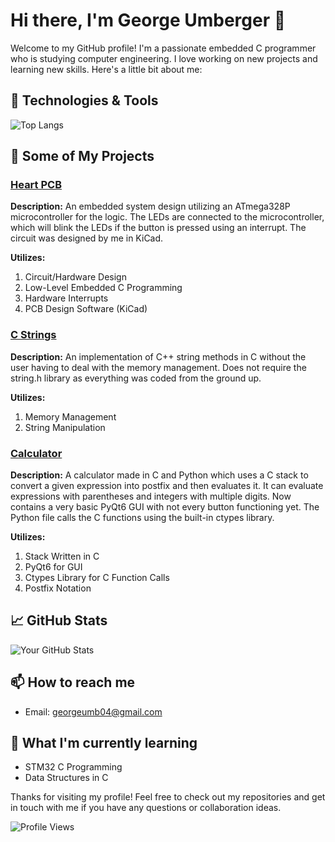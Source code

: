 # Hi there, I'm George Umberger 👋

Welcome to my GitHub profile! I'm a passionate embedded C programmer who is studying computer engineering. I love working on new projects and learning new skills. Here's a little bit about me:

## 🔧 Technologies & Tools

![Top Langs](https://github-readme-stats.vercel.app/api/top-langs/?username=GeorgeU04&layout=compact&theme=radical)

## 🚀 Some of My Projects

### [Heart PCB](https://github.com/GeorgeU04/Heart-PCB)
**Description:** An embedded system design utilizing an ATmega328P microcontroller for the logic. The LEDs are connected to the microcontroller, which will blink the LEDs if the button is pressed using an interrupt. The circuit was designed by me in KiCad.

**Utilizes:**
1. Circuit/Hardware Design
2. Low-Level Embedded C Programming
3. Hardware Interrupts
4. PCB Design Software (KiCad)
   
### [C Strings](https://github.com/GeorgeU04/C-Strings)
**Description:** An implementation of C++ string methods in C without the user having to deal with the memory management. Does not require the string.h library as everything was coded from the ground up.

**Utilizes:**
1. Memory Management 
2. String Manipulation

### [Calculator](https://github.com/GeorgeU04/Calculator)
**Description:** A calculator made in C and Python which uses a C stack to convert a given expression into postfix and then evaluates it. It can evaluate expressions with parentheses and integers with multiple digits. Now contains a very basic PyQt6 GUI with not every button functioning yet. The Python file calls the C functions using the built-in ctypes library.

**Utilizes:**
1. Stack Written in C
2. PyQt6 for GUI
3. Ctypes Library for C Function Calls
4. Postfix Notation
   
## 📈 GitHub Stats

![Your GitHub Stats](https://github-readme-stats.vercel.app/api?username=GeorgeU04&show_icons=true&theme=radical)

## 📫 How to reach me

- Email: [georgeumb04@gmail.com](mailto:georgeumb04@gmail.com)

## 🌱 What I'm currently learning

- STM32 C Programming 
- Data Structures in C

Thanks for visiting my profile! Feel free to check out my repositories and get in touch with me if you have any questions or collaboration ideas.

![Profile Views](https://komarev.com/ghpvc/?username=GeorgeU04&color=blue)
